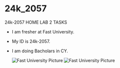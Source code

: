 # 24k_2057
24k-2057 HOME LAB 2 TASKS  
- I am fresher at Fast University.
+ My ID is 24k-2057. 
* I am doing Bacholars in CY.

  
  ![Fast University Picture](https://encrypted-tbn0.gstatic.com/images?q=tbn:ANd9GcRLSqicBn-YX8DGKixCd9p_Tjh-yvBF4X0StA&s)
  ![Fast University Picture](https://www.nu.edu.pk/Content/images/Slider/01.jpg)
